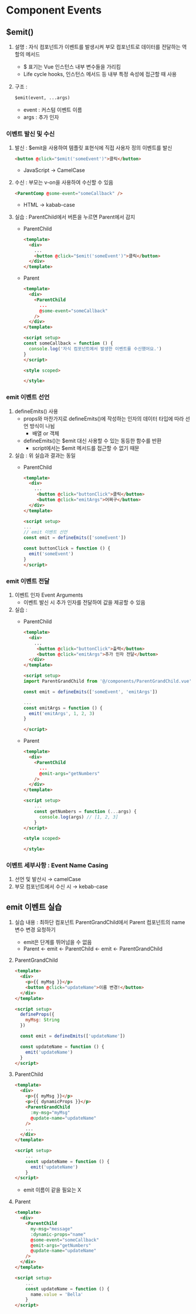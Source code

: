 # Component Events

## $emit()

1. 설명 : 자식 컴포넌트가 이벤트를 발생시켜 부모 컴포넌트로 데이터를 전달하는 역할의 메서드
    - $ 표기는 Vue 인스턴스 내부 변수들을 가리킴
    - Life cycle hooks, 인스턴스 메서드 등 내부 특정 속성에 접근할 때 사용
2. 구조 :
    
    ```html
    $emit(event, ...args)
    ```
    
    - event : 커스텀 이벤트 이름
    - args : 추가 인자

### 이벤트 발신 및 수신

1. 발신 : $emit을 사용하여 템플릿 표현식에 직접 사용자 정의 이벤트를 발신
    
    ```html
    <button @click="$emit('someEvent')">클릭</button>
    ```
    
    - JavaScript → CamelCase
2. 수신 : 부모는 v-on을 사용하여 수신할 수 있음
    
    ```html
    <ParentComp @some-event="someCallback" />
    ```
    
    - HTML → kabab-case
3. 실습 : ParentChild에서 버튼을 누르면 Parent에서 감지
    - ParentChild
        
        ```html
        <template>
          <div>
            ...
            <button @click="$emit('someEvent')">클릭</button>
          </div>
        </template>
        ```
        
    - Parent
        
        ```html
        <template>
          <div>
            <ParentChild
              ...
              @some-event="someCallback"
            />
          </div>
        </template>
        
        <script setup>
        const someCallback = function () {
          console.log('자식 컴포넌트에서 발생한 이벤트를 수신했어요.')
        }
        </script>
        
        <style scoped>
        
        </style>
        ```
        

### emit 이벤트 선언

1. defineEmits() 사용
    - props와 마찬가지로 defineEmits()에 작성하는 인자의 데이터 타입에 따라 선언 방식이 나뉨
        - 배열 or 객체
    - defineEmits()는 $emit 대신 사용할 수 있는 동등한 함수를 반환
        - script에서는 $emit 메서드를 접근할 수 없기 때문
2. 실습 : 위 실습과 결과는 동일
    - ParentChild
        
        ```html
        <template>
          <div>
            ...
             <button @click="buttonClick">클릭</button>
             <button @click="emitArgs">어쩌구</button>
          </div>
        </template>
        
        <script setup>
        ...
        // emit 이벤트 선언
        const emit = defineEmits(['someEvent'])
        
        const buttonClick = function () {
          emit('someEvent')
        }
        </script>
        ```
        

### emit 이벤트 전달

1. 이벤트 인자 Event Arguments
    - 이벤트 발신 시 추가 인자를 전달하여 값을 제공할 수 있음
2. 실습 :
    - ParentChild
        
        ```html
        <template>
          <div>
            ...
             <button @click="buttonClick">출력</button>
             <button @click="emitArgs">추가 인자 전달</button>
          </div>
        </template>
        
        <script setup>
        import ParentGrandChild from '@/components/ParentGrandChild.vue'
        
        const emit = defineEmits(['someEvent', 'emitArgs'])
        
        ...
        const emitArgs = function () {
          emit('emitArgs', 1, 2, 3)
        }
        
        </script>
        ```
        
    - Parent
        
        ```html
        <template>
          <div>
            <ParentChild
              ...
              @emit-args="getNumbers"
            />
          </div>
        </template>
        
        <script setup>
        	...
        	const getNumbers = function (...args) {
        	  console.log(args) // [1, 2, 3]
        	}
        </script>
        
        <style scoped>
        
        </style>
        ```
        

### 이벤트 세부사항 : Event Name Casing

1. 선언 및 발산시 → camelCase
2. 부모 컴포넌트에서 수신 시 → kebab-case

## emit 이벤트 실습

1. 실습 내용 : 최하단 컴포넌트 ParentGrandChild에서 Parent 컴포넌트의 name 변수 변경 요청하기
    - emit은 단계를 뛰어넘을 수 없음
    - Parent ← emit ← ParentChild ← emit ← ParentGrandChild
2. ParentGrandChild
    
    ```html
    <template>
      <div>
        <p>{{ myMsg }}</p>
        <button @click="updateName">이름 변경!</button>
      </div>
    </template>
    
    <script setup>
      defineProps({
        myMsg: String
      })
    
      const emit = defineEmits(['updateName'])
    
      const updateName = function () {
        emit('updateName')
      }
    </script>
    ```
    
3. ParentChild
    
    ```html
    <template>
      <div>
        <p>{{ myMsg }}</p>
        <p>{{ dynamicProps }}</p>
        <ParentGrandChild 
          :my-msg="myMsg"
          @update-name="updateName"
        />
        ...
      </div>
    </template>
    
    <script setup>
    	...
    	const updateName = function () {
    	  emit('updateName')
    	}
    </script>
    ```
    
    - emit 이름이 같을 필요는 X
4. Parent
    
    ```html
    <template>
      <div>
        <ParentChild
          my-msg="message"
          :dynamic-props="name"
          @some-event="someCallback"
          @emit-args="getNumbers"
          @update-name="updateName"
        />
      </div>
    </template>
    
    <script setup>
    	...
    	const updateName = function () {
    	  name.value = 'Bella'
    	}
    </script>
    ```